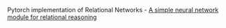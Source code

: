 Pytorch implementation of Relational Networks - [A simple neural network module for relational reasoning](https://arxiv.org/pdf/1706.01427.pdf)
